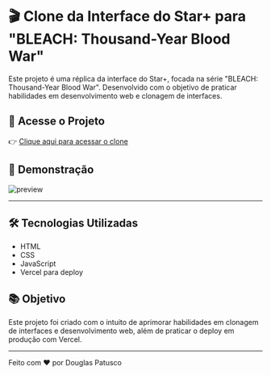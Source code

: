 # 🎬 Clone da Interface do Star+ para "BLEACH: Thousand-Year Blood War"

Este projeto é uma réplica da interface do Star+, focada na série "BLEACH: Thousand-Year Blood War". Desenvolvido com o objetivo de praticar habilidades em desenvolvimento web e clonagem de interfaces.

## 🚀 Acesse o Projeto

👉 [Clique aqui para acessar o clone](https://clone-starplus-bleach-b6k7-np63lb1u9-dougeduardo.vercel.app/)

## 📸 Demonstração

![preview](https://i.imgur.com/WGv9YSA.png)

---
## 🛠️ Tecnologias Utilizadas

- HTML
- CSS
- JavaScript
- Vercel para deploy

## 📚 Objetivo

Este projeto foi criado com o intuito de aprimorar habilidades em clonagem de interfaces e desenvolvimento web, além de praticar o deploy em produção com Vercel.

---

Feito com ❤️ por Douglas Patusco
